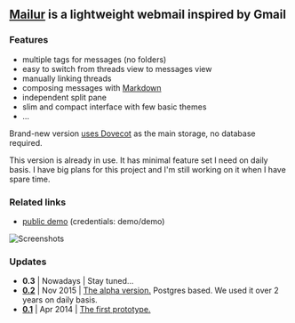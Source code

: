 ## [Mailur] is a lightweight webmail inspired by Gmail

### Features
- multiple tags for messages (no folders)
- easy to switch from threads view to messages view
- manually linking threads
- composing messages with [Markdown][]
- independent split pane
- slim and compact interface with few basic themes
- ...

Brand-new version [uses Dovecot][gh09] as the main storage, no database required.

This version is already in use. It has minimal feature set I need on daily basis. I have big plans for this project and I'm still working on it when I have spare time.

### Related links
- [public demo][demo] (credentials: demo/demo)

![Screenshots](https://pusto.org/mailur/screenshots.gif)

[Mailur]: https://pusto.org/mailur/
[demo]: http://demo.pusto.org
[vimeo]: https://vimeo.com/259140545
[gh09]: https://github.com/naspeh/mailur/issues/9
[Markdown]: https://daringfireball.net/projects/markdown/syntax

### Updates
- **0.3** | Nowadays | Stay tuned...
- **[0.2][v02code]** | Nov 2015 | [The alpha version.][v02post] Postgres based. We used it over 2 years on daily basis.
- **[0.1][v01code]** | Apr 2014 | [The first prototype.][v01post]

[v02code]: https://github.com/naskoro/mailur-pg
[v02post]: https://pusto.org/mailur/alpha/
[v01code]: https://github.com/naskoro/mailur-pg/tree/prototype
[v01post]: https://pusto.org/mailur/intro/
